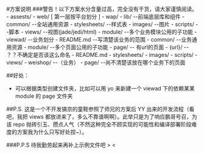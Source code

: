 #方案说明
###警告！以下方案水分含量过高，完全没有干货，请大家谨慎阅读。
	- assests/
		- web/   [ 第一层按平台划分 ]
		- wap/ 
			- lib/   --前端底层库和组件
			- common/  --全站通用资源
				- stylesheets/  --样式表
				- images/  --图片
				- scripts/  --脚本
				- views/   --视图(jade/jedi/html)
			- module/  --多个业务模块公用的子功能
			- viewad/  --业务划分
				- README.md  --写清楚该业务的范围
				- common/  --业务通用资源
				- module/  --多个页面公用的子功能
				- page/ -- 有url的页面
					- {url}/  -- ？？不确定是否该这么命名
						- README.md
						- stylesheets/
						- images/
						- scripts/
						- views/ 
			- weishop/  --（业务）
			- page/ --尚不清楚该放在哪个业务下的页面

##好处：
- 可以根据类型创建文件夹，比如可以用 yo 来新建一个 viewad 下的依赖某某 module 的 page 文件夹

##P.S.
这是一个不开发镐京的童鞋参照了师兄的方案后 YY 出来的开发流程（看吧，我把 views 都放进来了，多么不靠谱啊啊）。此举只是为了响应鹏哥号召，为该 repo 抛砖引玉、攒点人气（不然这种完全不顾实现的可能性和编译部署阶段难度的方案我为什么只写好处捏~）。

###P.P.S
待我勤劳起来再补上示例文件吧 > <
